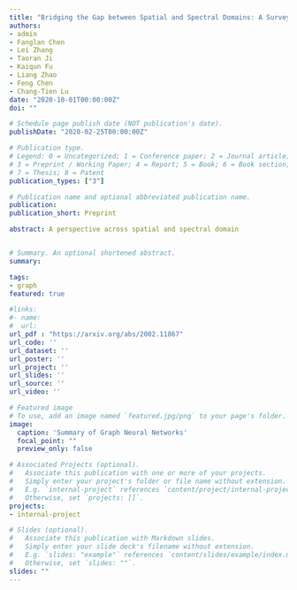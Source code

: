 ```yaml
---
title: "Bridging the Gap between Spatial and Spectral Domains: A Survey on Graph Neural Networks"
authors:
- admin
- Fanglan Chen
- Lei Zhang
- Taoran Ji
- Kaiqun Fu
- Liang Zhao
- Feng Chen
- Chang-Tien Lu
date: "2020-10-01T00:00:00Z"
doi: ""

# Schedule page publish date (NOT publication's date).
publishDate: "2020-02-25T00:00:00Z"

# Publication type.
# Legend: 0 = Uncategorized; 1 = Conference paper; 2 = Journal article;
# 3 = Preprint / Working Paper; 4 = Report; 5 = Book; 6 = Book section;
# 7 = Thesis; 8 = Patent
publication_types: ["3"]

# Publication name and optional abbreviated publication name.
publication:
publication_short: Preprint

abstract: A perspective across spatial and spectral domain


# Summary. An optional shortened abstract.
summary:

tags:
- graph
featured: true

#links:
#- name:
#  url:  
url_pdf : "https://arxiv.org/abs/2002.11867"
url_code: ''
url_dataset: ''
url_poster: ''
url_project: ''
url_slides: ''
url_source: ''
url_video: ''

# Featured image
# To use, add an image named `featured.jpg/png` to your page's folder.
image:
  caption: 'Summary of Graph Neural Networks'
  focal_point: ""
  preview_only: false

# Associated Projects (optional).
#   Associate this publication with one or more of your projects.
#   Simply enter your project's folder or file name without extension.
#   E.g. `internal-project` references `content/project/internal-project/index.md`.
#   Otherwise, set `projects: []`.
projects:
- internal-project

# Slides (optional).
#   Associate this publication with Markdown slides.
#   Simply enter your slide deck's filename without extension.
#   E.g. `slides: "example"` references `content/slides/example/index.md`.
#   Otherwise, set `slides: ""`.
slides: ""
---
```

